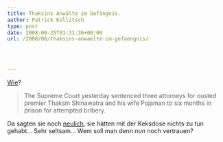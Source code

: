 ```yaml
---
title: Thaksins Anwälte im Gefängnis.
author: Patrick Kollitsch
type: post
date: 2008-06-25T01:31:36+00:00
url: /2008/06/thaksins-anwaelte-im-gefaengnis/




---
```

[Wie][1]? 

> The Supreme Court yesterday sentenced three attorneys for ousted premier Thaksin Shinawatra and his wife Pojaman to six months in prison for attempted bribery.

Da sagten sie noch <a href="1588">neulich</a>, sie hätten mit der Keksdose nichts zu tun gehabt... Sehr seltsam... Wem soll man denn _nun_ noch vertrauen?

 [1]: http://www.nationmultimedia.com/2008/06/26/headlines/headlines_30076552.php